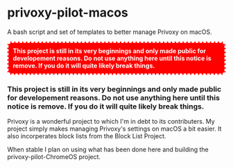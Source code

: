 # privoxy-pilot-macos
A bash script and set of templates to better manage Privoxy on macOS.

<div style="color: #FFFFFF; background-color: #FF0000; padding: 10px; border: 3px dashed; border-radius: 10px;">
<B>
This project is still in its very beginnings and only made public for developement reasons. Do not use anything here until this notice is remove. If you do it will quite likely break things.
</B>
</div>

### **This project is still in its very beginnings and only made public for developement reasons. Do not use anything here until this notice is remove. If you do it will quite likely break things.** 

Privoxy is a wonderful project to which I'm in debt to its contributers. My project simply makes managing Privoxy's settings on macOS a bit easier. It also incorperates block lists from the Block List Project.

When stable I plan on using what has been done here and building the privoxy-pilot-ChromeOS project.

